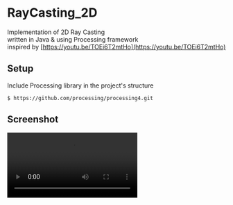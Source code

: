 # RayCasting_2D
Implementation of 2D Ray Casting  
written in Java & using Processing framework  
inspired by [https://youtu.be/TOEi6T2mtHo](https://youtu.be/TOEi6T2mtHo)
## Setup
Include Processing library in the project's structure
```
$ https://github.com/processing/processing4.git
```
## Screenshot

![RayCasting-2D](https://user-images.githubusercontent.com/63146477/111517203-7cc62200-875d-11eb-9a2d-25adf75b42ba.mov)


